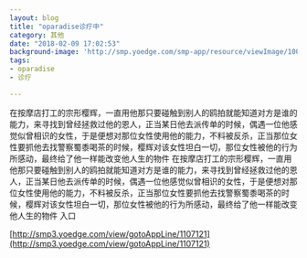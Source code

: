 ```yaml
---
layout: blog
title: "oparadise诊疗中"
category: 其他
date: "2018-02-09 17:02:53"
background-image: 'http://smp.yoedge.com/smp-app/resource/viewImage/1003665appline.png'
tags:
- oparadise
- 诊疗

---
```

在按摩店打工的宗形樱辉，一直用他那只要碰触到别人的鸥拍就能知道对方是谁的能力，来寻找到曾经拯救过他的恩人，正当某日他去派传单的时候，偶遇一位他感觉似曾相识的女性，于是便想对那位女性使用他的能力，不料被反杀，正当那位女性要抓他去找警察蜀黍喝茶的时候，樱辉对该女性坦白一切，那位女性被他的行为所感动，最终给了他一样能改变他人生的物件
在按摩店打工的宗形樱辉，一直用他那只要碰触到别人的鸥拍就能知道对方是谁的能力，来寻找到曾经拯救过他的恩人，正当某日他去派传单的时候，偶遇一位他感觉似曾相识的女性，于是便想对那位女性使用他的能力，不料被反杀，正当那位女性要抓他去找警察蜀黍喝茶的时候，樱辉对该女性坦白一切，那位女性被他的行为所感动，最终给了他一样能改变他人生的物件
入口

[http://smp3.yoedge.com/view/gotoAppLine/1107121](http://smp3.yoedge.com/view/gotoAppLine/1107121)

        
